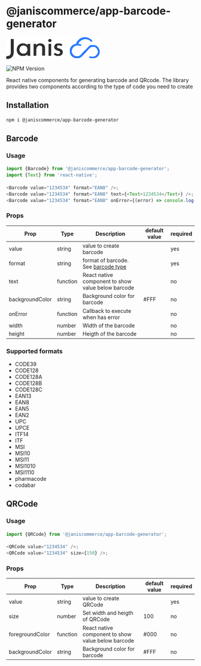 # @janiscommerce/app-barcode-generator

![janis-logo](brand-logo.png)

![NPM Version](https://img.shields.io/npm/v/%40janiscommerce%2Fapp-barcode-generator)

React native components for generating barcode and QRcode. The library provides two components according to the type of code you need to create

## Installation

```bash
npm i @janiscommerce/app-barcode-generator
```

## Barcode

### Usage

```javascript
import {Barcode} from '@janiscommerce/app-barcode-generator';
import {Text} from 'react-native';

<Barcode value="1234534" format="EAN8" />;
<Barcode value="1234534" format="EAN8" text={<Text>1234534</Text>} />;
<Barcode value="1234534" format="EAN8" onError={(error) => console.log(error)} />;
```

### Props

| Prop            | Type     | Description                                               | default value | required |
| --------------- | -------- | --------------------------------------------------------- | ------------- | -------- |
| value           | string   | value to create barcode                                   |               | yes      |
| format          | string   | format of barcode. See [barcode type](#supported-formats) |               | yes      |
| text            | function | React native component to show value below barcode        |               | no       |
| backgroundColor | string   | Background color for barcode                              | #FFF          | no       |
| onError         | function | Callback to execute when has error                        |               | no       |
| width           | number   | Width of the barcode                                      |               | no       |
| height          | number   | Heigth of the barcode                                     |               | no       |

### Supported formats

- CODE39
- CODE128
- CODE128A
- CODE128B
- CODE128C
- EAN13
- EAN8
- EAN5
- EAN2
- UPC
- UPCE
- ITF14
- ITF
- MSI
- MSI10
- MSI11
- MSI1010
- MSI1110
- pharmacode
- codabar

## QRCode

### Usage

```javascript
import {QRCode} from '@janiscommerce/app-barcode-generator';

<QRCode value="1234534" />;
<QRCode value="1234534" size={150} />;
```

### Props

| Prop            | Type     | Description                                        | default value | required |
| --------------- | -------- | -------------------------------------------------- | ------------- | -------- |
| value           | string   | value to create QRCode                             |               | yes      |
| size            | number   | Set width and heigth of QRCode                     | 100           | no       |
| foregroundColor | function | React native component to show value below barcode | #000          | no       |
| backgroundColor | string   | Background color for barcode                       | #FFF          | no       |
